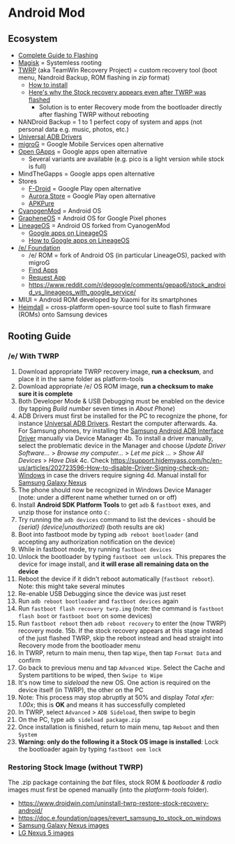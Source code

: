 # Android Mod

## Ecosystem

* [Complete Guide to Flashing](https://android.gadgethacks.com/how-to/complete-guide-flashing-factory-images-android-using-fastboot-0175277/)
* [Magisk](https://magisk.me/) = Systemless rooting
* [TWRP](https://twrp.me/) (aka TeamWin Recovery Project) = custom recovery tool (boot menu, Nandroid Backup, ROM flashing in _zip_ format)
  * [How to install](https://www.xda-developers.com/how-to-install-twrp/)
  * [Here's why the Stock recovery appears even after TWRP was flashed](https://android.stackexchange.com/a/167039)
    * Solution is to enter Recovery mode from the bootloader directly after flashing TWRP without rebooting
* NANDroid Backup = 1 to 1 perfect copy of system and apps (not personal data e.g. music, photos, etc.)
* [Universal ADB Drivers](https://adb.clockworkmod.com/)
* [migroG](https://microg.org/) = Google Mobile Services open alternative
* [Open GApps](https://opengapps.org/?api=7.1&variant=nano) = Google apps open alternative
  * Several variants are available (e.g. pico is a light version while stock is full)
* MindTheGapps = Google apps open alternative
* Stores
  * [F-Droid](https://f-droid.org) = Google Play open alternative
  * [Aurora Store](https://aurora-store.en.uptodown.com/android) = Google Play open alternative
  * [APKPure](https://apkpure.com/)
* [CyanogenMod](https://cyanogenmodroms.com/) = Android OS
* [GrapheneOS](https://grapheneos.org/) = Android OS for Google Pixel phones
* [LineageOS](https://lineageos.org/) = Android OS forked from CyanogenMod
  * [Google apps on LineageOS](https://wiki.lineageos.org/gapps.html)
  * [How to Google apps on LineageOS](https://askinglot.com/how-do-i-install-google-apps-on-lineage-os)
* [/e/ Foundation](https://e.foundation/)
  * /e/ ROM = fork of Android OS (in particular LineageOS), packed with migroG
  * [Find Apps](https://doc.e.foundation/apps#do-the-phones-with-eos--support-fingerprint-banking-apps-and-android-auto)
  * [Request App](https://doc.e.foundation/apps#what-should-you-do--if-you-dont-find-an-app-you-would-like-to-use-in-the-e-app--installer)
  * <https://www.reddit.com/r/degoogle/comments/gepao6/stock_android_vs_lineageos_with_google_service/>
* MIUI = Android ROM developed by Xiaomi for its smartphones
* [Heimdall](https://www.glassechidna.com.au/heimdall/) = cross-platform open-source tool suite to flash firmware (ROMs) onto Samsung devices

## Rooting Guide

### /e/ With TWRP

1. Download appropriate TWRP recovery image, **run a checksum**, and place it in the same folder as platform-tools
2. Download appropriate /e/ OS ROM image, **run a checksum to make sure it is complete**
3. Both Developer Mode & USB Debugging must be enabled on the device (by tapping _Build number_ seven times in _About Phone_)
4. ADB Drivers must first be installed for the PC to recognize the phone, for instance [Universal ADB Drivers](https://adb.clockworkmod.com/). Restart the computer afterwards.
4a. For Samsung phones, try installing the [Samsung Android ADB Interface Driver](https://rootmygalaxy.net/download-usb-drivers-for-all-android-devices/) manually via Device Manager
4b. To install a driver manually, select the problematic device in the Manager and choose _Update Driver Software..._ > _Browse my computer..._ > _Let me pick ..._ > _Show All Devices_ > _Have Disk_
4c. Check <https://support.hidemyass.com/hc/en-us/articles/202723596-How-to-disable-Driver-Signing-check-on-Windows> in case the drivers require signing
4d. Manual install for [Samsung Galaxy Nexus](https://forum.xda-developers.com/galaxy-nexus/general/howto-install-google-sdk-adb-drivers-t1830108)
5. The phone should now be recognized in Windows Device Manager (note: under a different name whether turned on or off)
6. Install **Android SDK Platform Tools** to get `adb` & `fastboot` exes, and unzip those for instance onto `C:`
7. Try running  the `adb devices` command to list the devices - should be _{serial} (device|unauthorized)_ (both results are ok)
8. Boot into fastboot mode by typing `adb reboot bootloader` (and accepting any authorization notification on the device)
9. While in fastboot mode, try running `fastboot devices`
10. Unlock the bootloader by typing `fastboot oem unlock`. This prepares the device for image install, and **it will erase all remaining data on the device**
11. Reboot the device if it didn't reboot automatically (`fastboot reboot`). Note: this might take several minutes
12. Re-enable USB Debugging since the device was just reset
13. Run `adb reboot bootloader` and `fastboot devices` again
14. Run `fastboot flash recovery twrp.img` (note: the command is `fastboot flash boot` or `fastboot boot` on some devices)
15. Run `fastboot reboot` then `adb reboot recovery` to enter the (now TWRP) recovery mode.
15b. If the stock recovery appears at this stage instead of the just flashed TWRP, skip the reboot instead and head straight into Recovery mode from the bootloader menu
16. In TWRP, return to main menu, then tap `Wipe`, then tap `Format Data` and confirm
17. Go back to previous menu and tap `Advanced Wipe`. Select the Cache and System partitions to be wiped, then `Swipe to Wipe`
18. It's now time to _sideload_ the new OS. One action is required on the device itself (in TWRP), the other on the PC
19. Note: This process may stop abruptly at 50% and display _Total xfer: 1.00x_; this is **OK** and means it has successfully completed
20. In TWRP, select `Advanced` > `ADB Sideload`, then swipe to begin
21. On the PC, type `adb sideload package.zip`
22. Once installation is finished, return to main menu, tap `Reboot` and then `System`
23. **Warning: only do the following it a Stock OS image is installed**: Lock the bootloader again by typing `fastboot oem lock`

### Restoring Stock Image (without TWRP)

The .zip package containing the _bat_ files, stock ROM & _bootloader & radio_ images must first be opened manually (into the _platform-tools_ folder).

* <https://www.droidwin.com/uninstall-twrp-restore-stock-recovery-android/>
* <https://doc.e.foundation/pages/revert_samsung_to_stock_on_windows>
* [Samsung Galaxy Nexus images](https://developers.google.com/android/images#yakju)
* [LG Nexus 5 images](https://developers.google.com/android/images#hammerhead)
